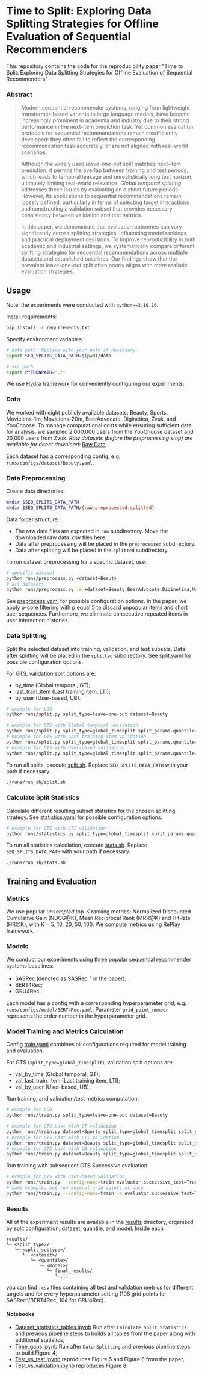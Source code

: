 # Time to Split: Exploring Data Splitting Strategies for Offline Evaluation of Sequential Recommenders

This repository contains the code for the reproducibility paper "Time to Split: Exploring Data Splitting Strategies for Offline Evaluation of Sequential Recommenders"

### Abstract
> Modern sequential recommender systems, ranging from lightweight transformer-based variants to large language models, have become increasingly prominent in academia and industry due to their strong performance in the next-item prediction task. Yet common evaluation protocols for sequential recommendations remain insufficiently developed: they often fail to reflect the corresponding recommendation task accurately, or are not aligned with real-world scenarios.
> 
> Although the widely used *leave-one-out* split matches next-item prediction, it permits the overlap between training and test periods, which leads to temporal leakage and unrealistically long test horizon, ultimately limiting real-world relevance.
*Global temporal splitting* addresses these issues by evaluating on distinct future periods. However, its applications to sequential recommendations remain loosely defined, particularly in terms of selecting target interactions and constructing a validation subset that provides necessary consistency between validation and test metrics.
> 
> In this paper, we demonstrate that evaluation outcomes can vary significantly across splitting strategies, influencing model rankings and practical deployment decisions. To improve reproducibility in both academic and industrial settings, we systematically compare different splitting strategies for sequential recommendations across multiple datasets and established baselines.
Our findings show that the prevalent leave-one-out split often poorly aligns with more realistic evaluation strategies.


## Usage

Note: the experiments were conducted with `python==3.10.16`.

Install requirements:

```bash
pip install -r requirements.txt
```

Specify environment variables:

```bash
# data path. Replace with your path if necessary. 
export SEQ_SPLITS_DATA_PATH=$(pwd)/data

# src path
export PYTHONPATH="./"
```

We use [Hydra](https://github.com/facebookresearch/hydra) framework for conveniently configuring our experiments.

### Data

We worked with eight publicly available datasets: Beauty, Sports, Movielens-1m, Movielens-20m, BeerAdvocate, Diginetica, Zvuk, and YooChoose. 
To manage computational costs while ensuring sufficient data for analysis, we sampled 2,000,000 users from the YooChoose dataset and 20,000 users from Zvuk.
*Raw datasets (before the preprocessing step) are available for direct download:* [Raw Data](https://disk.yandex.com/d/RutWRex_12Kfyg).

Each dataset has a corresponding config, e.g. ```runs/configs/dataset/Beauty.yaml```.

### Data Preprocessing

Create data directories:

```bash
mkdir $SEQ_SPLITS_DATA_PATH
mkdir $SEQ_SPLITS_DATA_PATH/{raw,preprocessed,splitted}
```

Data folder structure:
- The raw data files are expected in `raw` subdirectory. Move the downloaded raw data .csv files here.
- Data after preprocessing will be placed in the `preprocessed` subdirectory.
- Data after splitting will be placed in the `splitted` subdirectory.

To run dataset preprocessing for a specific dataset, use:
```bash
# specific dataset
python runs/preprocess.py +dataset=Beauty
# all datasets
python runs/preprocess.py -m +dataset=Beauty,BeerAdvocate,Diginetica,Movielens-1m,Sports,Zvuk,Movielens-20m,YooChoose
```

See [preprocess.yaml](runs/configs/preprocess.yaml) for possible configuration options. In the paper, we apply p-core filtering with p equal 5 to discard unpopular items and short user sequences.
Furthemore, we eliminate consecutive repeated items in user interaction histories.

### Data Splitting

Split the selected dataset into training, validation, and test subsets.
Data after splitting will be placed in the `splitted` subdirectory.
See [split.yaml](runs/configs/split.yaml) for possible configuration options.

For GTS, validation split options are:
- by_time (Global temporal, GT);
- last_train_item (Last training item, LTI);
- by_user (User-based, UB).

```sh
# example for LOO
python runs/split.py split_type=leave-one-out dataset=Beauty

# example for GTS with Global temporal validation
python runs/split.py split_type=global_timesplit split_params.quantile=0.9 split_params.validation_type=by_time dataset=Sports
# example for GTS with Last training item validation
python runs/split.py split_type=global_timesplit split_params.quantile=0.9 split_params.validation_type=last_train_item dataset=Beauty 
# example for GTS with User-based validation
python runs/split.py split_type=global_timesplit split_params.quantile=0.9 split_params.validation_type=by_user split_params.validation_size=1024 dataset=Beauty
```

To run all splits, execute [split.sh](runs/run_sh/split.sh). Replace `SEQ_SPLITS_DATA_PATH` with your path if necessary. 
```sh
./runs/run_sh/split.sh
```

### Calculate Split Statistics

Calculate different resulting subset statistics for the chosen splitting strategy.
See [statistics.yaml](runs/configs/statistics.yaml) for possible configuration options.


```sh
# example for GTS with LTI validation
python runs/statistics.py split_type=global_timesplit split_params.quantile=0.9 split_params.validation_type=val_last_train_item dataset=Beauty
```

To run all statistics calculation, execute [stats.sh](runs/run_sh/stats.sh). Replace `SEQ_SPLITS_DATA_PATH` with your path if necessary. 
```sh
./runs/run_sh/stats.sh
```

## Training and Evaluation

### Metrics

We use popular *unsampled* top-K ranking metrics: Normalized Discounted Cumulative Gain (NDCG@K), Mean Reciprocal Rank (MRR@K) and HitRate (HR@K), with K = 5, 10, 20, 50, 100. We compute metrics using [RePlay](https://github.com/sb-ai-lab/RePlay) framework.

### Models

We conduct our experiments using three popular sequential recommender systems baselines:

- SASRec (denoted as SASRec $^+$ in the paper);
- BERT4Rec;
- GRU4Rec.

Each model has a config with a corresponding hyperparameter grid, e.g. ```runs/configs/model/BERT4Rec.yaml```. Parameter `grid_point_number` represents the order number in the hyperparameter grid.

### Model Training and Metrics Calculation

Config [train.yaml](runs/configs/train.yaml) 
combines all configurations required for model training and evaluation.

For GTS (`split_type=global_timesplit`), validation split options are:
- val_by_time (Global temporal, GT);
- val_last_train_item (Last training item, LTI);
- val_by_user (User-based, UB).

Run training, and validation/test metrics computation:
```sh
# example for LOO
python runs/train.py split_type=leave-one-out dataset=Beauty

# example for GTS Last with GT validation
python runs/train.py dataset=Sports split_type=global_timesplit split_subtype=val_by_time quantile=0.9 cuda_visible_devices=0
# example for GTS Last with LTI validation
python runs/train.py dataset=Beauty split_type=global_timesplit split_subtype=val_last_train_item quantile=0.9 cuda_visible_devices=1
# example for GTS Last with UB validation
python runs/train.py dataset=Beauty split_type=global_timesplit split_subtype=val_by_user quantile=0.9 cuda_visible_devices=1
```

Run training with subsequent GTS Successive evaluation:
```sh
# example for GTS with User-based validation
python runs/train.py --config-name=train evaluator.successive_test=True split_type=global_timesplit split_subtype=val_by_user dataset=Beauty quantile=0.9
# same example, but run several grid points at once
python runs/train.py --config-name=train -m evaluator.successive_test=True split_type=global_timesplit split_subtype=val_by_user quantile=0.9 dataset=Beauty model.grid_point_number=0,1
```


### Results

All of the experiment results are available in the [results](data/results) directory, organized by split configuration, dataset, quantile, and model. Inside each
```
results/
└─ <split_type>/
   └─ <split_subtype>/
      └─ <dataset>/
         └─ <quantile>/
            └─ <model>/
               └─ final_results/
                  └─...
```
you can find `.csv` files containing all test and validation metrics for different targets and for every hyperparameter setting (108 grid points for SASRec⁺/BERT4Rec, 104 for GRU4Rec). 

#### Notebooks
- [Dataset_statistics_tables.ipynb](notebooks/Dataset_statistics_tables.ipynb) Run after `Calculate Split Statistics` and previous pipeline steps to builds all tables from the paper along with additional statistics,
- [Time_gaps.ipynb](notebooks/Time_gaps.ipynb) Run after `Data Splitting` and previous pipeline steps to build Figure 4,
- [Test_vs_test.ipynb](notebooks/Test_vs_test.ipynb) reproduces Figure 5 and Figure 6 from the paper,
- [Test_vs_validation.ipynb](notebooks/Test_vs_validation.ipynb) reproduces Figure 8.
